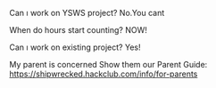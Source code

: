 Can ı work on YSWS project?
	No.You cant

When do hours start counting?
	NOW!

Can ı work on existing project?
	Yes!

My parent is concerned
	Show them our Parent Guide: https://shipwrecked.hackclub.com/info/for-parents
	
